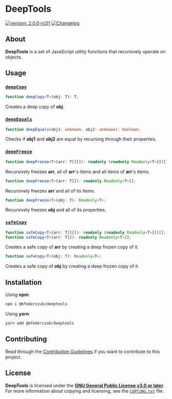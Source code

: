 <!--
  Copyright (c) 2023 Michael Federczuk
  SPDX-License-Identifier: CC-BY-SA-4.0
-->

# DeepTools #

[version_shield]: https://img.shields.io/badge/version-2.0.0--rc01-informational.svg
[release_page]: https://github.com/mfederczuk/deeptools/releases/tag/v2.0.0-rc01 "Release v2.0.0-rc01"
[![version: 2.0.0-rc01][version_shield]][release_page]
[![Changelog](https://img.shields.io/badge/-Changelog-informational.svg)](CHANGELOG.md "Changelog")

## About ##

**DeepTools** is a set of JavaScript utility functions that recursively operate on objects.

## Usage ##

### [`deepCopy`](src/deepCopy.ts) ###

```ts
function deepCopy<T>(obj: T): T;
```

Creates a deep copy of **obj**.

### [`deepEquals`](src/deepEquals.ts) ###

```ts
function deepEquals(obj1: unknown, obj2: unknown): boolean;
```

Checks if **obj1** and **obj2** are equal by recursing through their properties.

### [`deepFreeze`](src/deepFreeze.ts) ###

```ts
function deepFreeze<T>(arr: T[][]): readonly (readonly Readonly<T>[])[];
```

Recursively freezes **arr**, all of **arr**'s items and all items of **arr**'s items.

```ts
function deepFreeze<T>(arr: T[]): readonly Readonly<T>[];
```

Recursively freezes **arr** and all of its items.

```ts
function deepFreeze<T>(obj: T): Readonly<T>;
```

Recursively freezes **obj** and all of its properties.

### [`safeCopy`](src/safeCopy.ts) ###

```ts
function safeCopy<T>(arr: T[][]): readonly (readonly Readonly<T>[])[];
function safeCopy<T>(arr: T[]): readonly Readonly<T>[];
```

Creates a safe copy of **arr** by creating a deep frozen copy of it.

```ts
function safeCopy<T>(obj: T): Readonly<T>;
```

Creates a safe copy of **obj** by creating a deep frozen copy of it.

## Installation ##

Using **npm**:

```sh
npm i @mfederczuk/deeptools
```

Using **yarn**:

```sh
yarn add @mfederczuk/deeptools
```

## Contributing ##

Read through the [Contribution Guidelines](CONTRIBUTING.md) if you want to contribute to this project.

## License ##

**DeepTools** is licensed under the [**GNU General Public License v3.0 or later**](LICENSES/GPL-3.0.txt).  
For more information about copying and licensing, see the [`COPYING.txt`](COPYING.txt) file.
